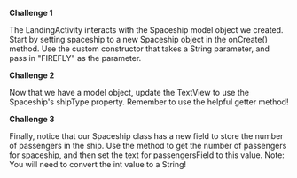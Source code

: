 <b>Challenge 1</b>
<p>The LandingActivity interacts with the Spaceship model object we created. Start by setting spaceship to a new Spaceship object in the onCreate() method. Use the custom constructor that takes a String parameter, and pass in "FIREFLY" as the parameter.</p>
<b>Challenge 2</b>
<p>Now that we have a model object, update the TextView to use the Spaceship's shipType property. Remember to use the helpful getter method!</p>
<b>Challenge 3</b>
<p>Finally, notice that our Spaceship class has a new field to store the number of passengers in the ship. Use the method to get the number of passengers for spaceship, and then set the text for passengersField to this value. Note: You will need to convert the int value to a String!</p>
